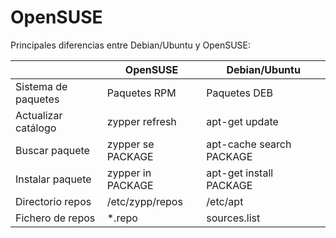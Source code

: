 
# OpenSUSE

Principales diferencias entre Debian/Ubuntu y OpenSUSE:

|                     | OpenSUSE          | Debian/Ubuntu |
| ------------------- | ----------------- | ------------- |
| Sistema de paquetes | Paquetes RPM      | Paquetes DEB |
| Actualizar catálogo | zypper refresh    | apt-get update |
| Buscar paquete      | zypper se PACKAGE | apt-cache search PACKAGE |
| Instalar paquete    | zypper in PACKAGE | apt-get install PACKAGE |
| Directorio repos    | /etc/zypp/repos   | /etc/apt |
| Fichero de repos    | *.repo            | sources.list |
